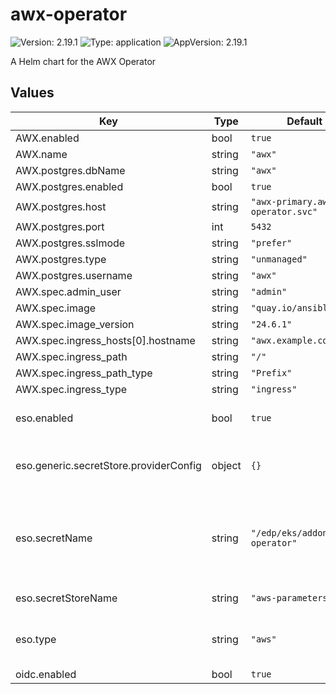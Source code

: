 # awx-operator

![Version: 2.19.1](https://img.shields.io/badge/Version-2.19.1-informational?style=flat-square) ![Type: application](https://img.shields.io/badge/Type-application-informational?style=flat-square) ![AppVersion: 2.19.1](https://img.shields.io/badge/AppVersion-2.19.1-informational?style=flat-square)

A Helm chart for the AWX Operator

## Values

| Key | Type | Default | Description |
|-----|------|---------|-------------|
| AWX.enabled | bool | `true` |  |
| AWX.name | string | `"awx"` |  |
| AWX.postgres.dbName | string | `"awx"` |  |
| AWX.postgres.enabled | bool | `true` |  |
| AWX.postgres.host | string | `"awx-primary.awx-operator.svc"` |  |
| AWX.postgres.port | int | `5432` |  |
| AWX.postgres.sslmode | string | `"prefer"` |  |
| AWX.postgres.type | string | `"unmanaged"` |  |
| AWX.postgres.username | string | `"awx"` |  |
| AWX.spec.admin_user | string | `"admin"` |  |
| AWX.spec.image | string | `"quay.io/ansible/awx"` |  |
| AWX.spec.image_version | string | `"24.6.1"` |  |
| AWX.spec.ingress_hosts[0].hostname | string | `"awx.example.com"` |  |
| AWX.spec.ingress_path | string | `"/"` |  |
| AWX.spec.ingress_path_type | string | `"Prefix"` |  |
| AWX.spec.ingress_type | string | `"ingress"` |  |
| eso.enabled | bool | `true` | Install components of the ESO. |
| eso.generic.secretStore.providerConfig | object | `{}` | Defines SecretStore provider configuration. |
| eso.secretName | string | `"/edp/eks/addons/awx-operator"` | Value name in AWS ParameterStore, AWS SecretsManager or other Secret Store. |
| eso.secretStoreName | string | `"aws-parameterstore"` | Defines Secret Store name. |
| eso.type | string | `"aws"` | Defines provider type. One of `aws` or `generic`. |
| oidc.enabled | bool | `true` |  |

